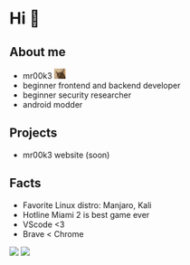 # Hi 👋

## About me 
- mr00k3 <img width="20px" src="floppa.gif">
- beginner frontend and backend developer
- beginner security researcher
- android modder

## Projects
- mr00k3 website (soon)
## Facts
- Favorite Linux distro: Manjaro, Kali
- Hotline Miami 2 is best game ever 
- VScode <3
- Brave < Chrome    
      
![](https://dcbadge.vercel.app/api/shield/357887965185310723?style=flat)
[![](https://badgen.net/badge/icon/twitter?icon=twitter&label)](https://twitter.com/mr00k3)
